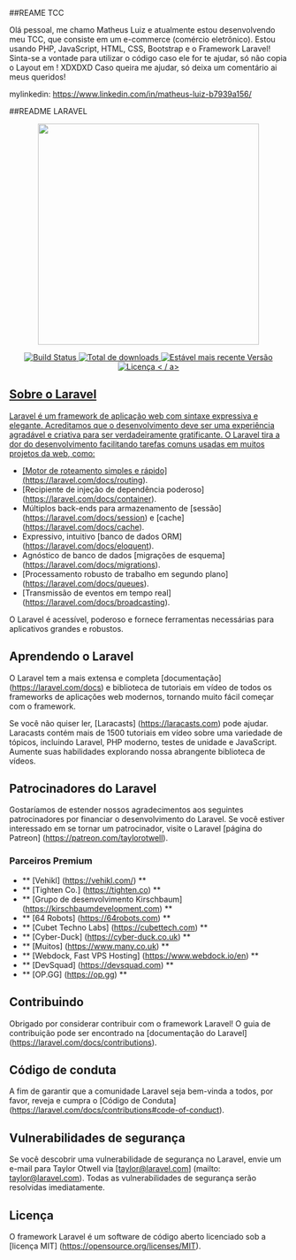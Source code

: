 ##REAME TCC

Olá pessoal, me chamo Matheus Luiz e atualmente estou desenvolvendo meu TCC, que consiste em um e-commerce (comércio eletrônico). 
Estou usando PHP, JavaScript, HTML, CSS, Bootstrap e o Framework Laravel!
Sinta-se a vontade para utilizar o código caso ele for te ajudar, só não copia o Layout em ! XDXDXD
Caso queira me ajudar, só deixa um comentário ai meus queridos!

mylinkedin: https://www.linkedin.com/in/matheus-luiz-b7939a156/



##README LARAVEL
<p align = "center"> <img src = "https://res.cloudinary.com/dtfbvvkyp/image/upload/v1566331377/laravel-logolockup-cmyk-red.svg" width = "400"> </ p >

<p align = "center">
<a href="https://travis-ci.org/laravel/framework"> <img src = "https://travis-ci.org/laravel/framework.svg" alt = "Build Status"> </ a>
<a href="https://packagist.org/packages/laravel/framework"> <img src = "https://poser.pugx.org/laravel/framework/d/total.svg" alt = "Total de downloads "> </a>
<a href="https://packagist.org/packages/laravel/framework"> <img src = "https://poser.pugx.org/laravel/framework/v/stable.svg" alt = "Estável mais recente Versão "> </a>
<a href="https://packagist.org/packages/laravel/framework"> <img src = "https://poser.pugx.org/laravel/framework/license.svg" alt = "Licença"> < / a>
</p>

## Sobre o Laravel

Laravel é um framework de aplicação web com sintaxe expressiva e elegante. Acreditamos que o desenvolvimento deve ser uma experiência agradável e criativa para ser verdadeiramente gratificante. O Laravel tira a dor do desenvolvimento facilitando tarefas comuns usadas em muitos projetos da web, como:

- [Motor de roteamento simples e rápido] (https://laravel.com/docs/routing).
- [Recipiente de injeção de dependência poderoso] (https://laravel.com/docs/container).
- Múltiplos back-ends para armazenamento de [sessão] (https://laravel.com/docs/session) e [cache] (https://laravel.com/docs/cache).
- Expressivo, intuitivo [banco de dados ORM] (https://laravel.com/docs/eloquent).
- Agnóstico de banco de dados [migrações de esquema] (https://laravel.com/docs/migrations).
- [Processamento robusto de trabalho em segundo plano] (https://laravel.com/docs/queues).
- [Transmissão de eventos em tempo real] (https://laravel.com/docs/broadcasting).

O Laravel é acessível, poderoso e fornece ferramentas necessárias para aplicativos grandes e robustos.

## Aprendendo o Laravel

O Laravel tem a mais extensa e completa [documentação] (https://laravel.com/docs) e biblioteca de tutoriais em vídeo de todos os frameworks de aplicações web modernos, tornando muito fácil começar com o framework.

Se você não quiser ler, [Laracasts] (https://laracasts.com) pode ajudar. Laracasts contém mais de 1500 tutoriais em vídeo sobre uma variedade de tópicos, incluindo Laravel, PHP moderno, testes de unidade e JavaScript. Aumente suas habilidades explorando nossa abrangente biblioteca de vídeos.

## Patrocinadores do Laravel

Gostaríamos de estender nossos agradecimentos aos seguintes patrocinadores por financiar o desenvolvimento do Laravel. Se você estiver interessado em se tornar um patrocinador, visite o Laravel [página do Patreon] (https://patreon.com/taylorotwell).

### Parceiros Premium

- ** [Vehikl] (https://vehikl.com/) **
- ** [Tighten Co.] (https://tighten.co) **
- ** [Grupo de desenvolvimento Kirschbaum] (https://kirschbaumdevelopment.com) **
- ** [64 Robots] (https://64robots.com) **
- ** [Cubet Techno Labs] (https://cubettech.com) **
- ** [Cyber-Duck] (https://cyber-duck.co.uk) **
- ** [Muitos] (https://www.many.co.uk) **
- ** [Webdock, Fast VPS Hosting] (https://www.webdock.io/en) **
- ** [DevSquad] (https://devsquad.com) **
- ** [OP.GG] (https://op.gg) **

## Contribuindo

Obrigado por considerar contribuir com o framework Laravel! O guia de contribuição pode ser encontrado na [documentação do Laravel] (https://laravel.com/docs/contributions).

## Código de conduta

A fim de garantir que a comunidade Laravel seja bem-vinda a todos, por favor, reveja e cumpra o [Código de Conduta] (https://laravel.com/docs/contributions#code-of-conduct).

## Vulnerabilidades de segurança

Se você descobrir uma vulnerabilidade de segurança no Laravel, envie um e-mail para Taylor Otwell via [taylor@laravel.com] (mailto: taylor@laravel.com). Todas as vulnerabilidades de segurança serão resolvidas imediatamente.

## Licença

O framework Laravel é um software de código aberto licenciado sob a [licença MIT] (https://opensource.org/licenses/MIT).
